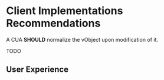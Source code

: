 #  Client Implementations Recommendations

A CUA **SHOULD** normalize the vObject upon modification of it.

TODO

##  User Experience
